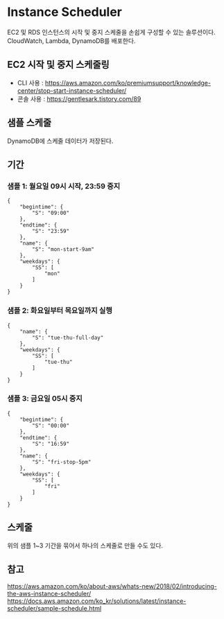 # Instance Scheduler
EC2 및 RDS 인스턴스의 시작 및 중지 스케줄을 손쉽게 구성할 수 있는 솔루션이다. CloudWatch, Lambda, DynamoDB를 배포한다.

## EC2 시작 및 중지 스케줄링
- CLI 사용 : https://aws.amazon.com/ko/premiumsupport/knowledge-center/stop-start-instance-scheduler/  
- 콘솔 사용 : https://gentlesark.tistory.com/89  

## 샘플 스케줄
DynamoDB에 스케줄 데이터가 저장된다. 

## 기간
### 샘플 1: 월요일 09시 시작, 23:59 중지
```
{
    "begintime": {
        "S": "09:00"
    },
    "endtime": {
        "S": "23:59"
    },
    "name": {
        "S": "mon-start-9am"
    },
    "weekdays": {
        "SS": [
            "mon"
        ]
    }
}
```

### 샘플 2: 화요일부터 목요일까지 실행
```
{
    "name": {
        "S": "tue-thu-full-day"
    },
    "weekdays": {
        "SS": [
            "tue-thu"
        ]
    }
}
```

### 샘플 3: 금요일 05시 중지
```
{
    "begintime": {
        "S": "00:00"
    },
    "endtime": {
        "S": "16:59"
    },
    "name": {
        "S": "fri-stop-5pm"
    },
    "weekdays": {
        "SS": [
            "fri"
        ]
    }
}
```

## 스케줄
위의 샘플 1~3 기간을 묶어서 하나의 스케줄로 만들 수도 있다.

## 참고
https://aws.amazon.com/ko/about-aws/whats-new/2018/02/introducing-the-aws-instance-scheduler/  
https://docs.aws.amazon.com/ko_kr/solutions/latest/instance-scheduler/sample-schedule.html